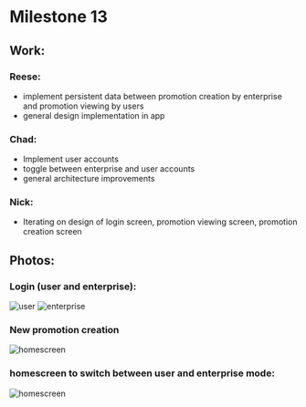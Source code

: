 # Milestone 13

## Work:
### Reese:
- implement persistent data between promotion creation by enterprise and promotion viewing by users
- general design implementation in app

### Chad:
- Implement user accounts
- toggle between enterprise and user accounts
- general architecture improvements

### Nick:
- Iterating on design of login screen, promotion viewing screen, promotion creation screen


## Photos:
### Login (user and enterprise):
![user](https://github.com/reesewahlin/COGS121-Guography/blob/master/storyboards/m13_user_login.png)
![enterprise](https://github.com/reesewahlin/COGS121-Guography/blob/master/storyboards/m13_company_login.png)
### New promotion creation
![homescreen](https://github.com/reesewahlin/COGS121-Guography/blob/master/storyboards/m13_new_promp_creation.png)

### homescreen to switch between user and enterprise mode:
![homescreen](https://github.com/reesewahlin/COGS121-Guography/blob/master/storyboards/m13_homescreen.png)
